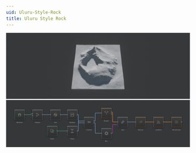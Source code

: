 ```yaml
---
uid: Uluru-Style-Rock
title: Uluru Style Rock
---
```


![](../Images/Viewport/Uluru-Style-Rock.jpg)
![](../Images/Graph/Uluru-Style-Rock.png)